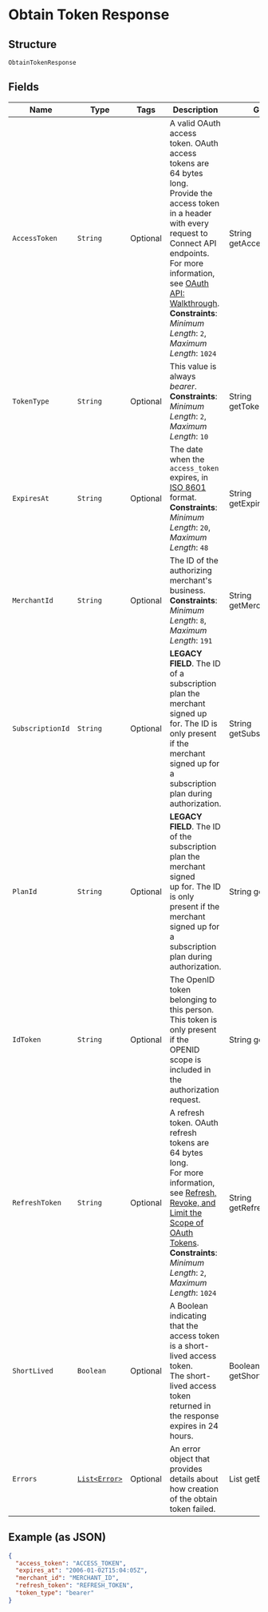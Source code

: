 
# Obtain Token Response

## Structure

`ObtainTokenResponse`

## Fields

| Name | Type | Tags | Description | Getter |
|  --- | --- | --- | --- | --- |
| `AccessToken` | `String` | Optional | A valid OAuth access token. OAuth access tokens are 64 bytes long.<br>Provide the access token in a header with every request to Connect API<br>endpoints. For more information, see [OAuth API: Walkthrough](https://developer.squareup.com/docs/oauth-api/walkthrough).<br>**Constraints**: *Minimum Length*: `2`, *Maximum Length*: `1024` | String getAccessToken() |
| `TokenType` | `String` | Optional | This value is always _bearer_.<br>**Constraints**: *Minimum Length*: `2`, *Maximum Length*: `10` | String getTokenType() |
| `ExpiresAt` | `String` | Optional | The date when the `access_token` expires, in [ISO 8601](http://www.iso.org/iso/home/standards/iso8601.htm) format.<br>**Constraints**: *Minimum Length*: `20`, *Maximum Length*: `48` | String getExpiresAt() |
| `MerchantId` | `String` | Optional | The ID of the authorizing merchant's business.<br>**Constraints**: *Minimum Length*: `8`, *Maximum Length*: `191` | String getMerchantId() |
| `SubscriptionId` | `String` | Optional | __LEGACY FIELD__. The ID of a subscription plan the merchant signed up<br>for. The ID is only present if the merchant signed up for a subscription plan during authorization. | String getSubscriptionId() |
| `PlanId` | `String` | Optional | __LEGACY FIELD__. The ID of the subscription plan the merchant signed<br>up for. The ID is only present if the merchant signed up for a subscription plan during<br>authorization. | String getPlanId() |
| `IdToken` | `String` | Optional | The OpenID token belonging to this person. This token is only present if the<br>OPENID scope is included in the authorization request. | String getIdToken() |
| `RefreshToken` | `String` | Optional | A refresh token. OAuth refresh tokens are 64 bytes long.<br>For more information, see [Refresh, Revoke, and Limit the Scope of OAuth Tokens](https://developer.squareup.com/docs/oauth-api/refresh-revoke-limit-scope).<br>**Constraints**: *Minimum Length*: `2`, *Maximum Length*: `1024` | String getRefreshToken() |
| `ShortLived` | `Boolean` | Optional | A Boolean indicating that the access token is a short-lived access token.<br>The short-lived access token returned in the response expires in 24 hours. | Boolean getShortLived() |
| `Errors` | [`List<Error>`](/doc/models/error.md) | Optional | An error object that provides details about how creation of the obtain<br>token failed. | List<Error> getErrors() |

## Example (as JSON)

```json
{
  "access_token": "ACCESS_TOKEN",
  "expires_at": "2006-01-02T15:04:05Z",
  "merchant_id": "MERCHANT_ID",
  "refresh_token": "REFRESH_TOKEN",
  "token_type": "bearer"
}
```

